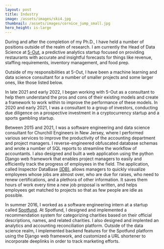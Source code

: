 ```yaml
--- 
layout: post
title: Industry
image: /assets/images/ski4.jpg
thumbnail: /assets/images/cornice_jump_small.jpg
hero_height: is-large
---
```


During and after the completion of my Ph.D., I have held a number of positions outside of the realm of research.  I am currently the Head of Data Science at [5-Out](https://www.5out.io/), a predictive analytics startup focused on providing restaurants with accurate and insightful forecasts for things like revenue, staffing requirements, inventory management, and food prep.

Outside of my responsibilities at 5-Out, I have been a machine learning and data science consultant for a number of smaller projects and some larger ones, like those listed below. 

In late 2021 and early 2022, I began working with 5-Out as a consultant to help them understand the pros and cons of their existing models and create a framework to work within to improve the performance of these models.
In 2020 and early 2021, I was a consultant to a group of investors, conducting due diligence on a prospective investment in a cryptocurrency startup and a sports gambling startup.

Between 2015 and 2021, I was a software engineering and data science consultant for Churchill Engineers in New Jersey, where I performed various services to improve the productivity of the accounting department and project managers.  I reverse-engineered obfuscated database schemas and wrote a number of SQL reports to streamline the workflow of accountants.  I also designed and built a web application using the python Django web framework that enables project managers to easily and efficiently track the progress of employees in the field.  The application, called Inspector DataBase [(IDB)](https://www.churchillidb.com), allows managers to quickly visualize employees whose jobs are almost over, who are due for raises, who need to renew certifications, and a plethora of other information.  It saves them hours of work every time a new job proposal is written, and helps employees get matched to projects so that as few people are idle as possible.

In summer 2016, I worked as a software engineering intern at a startup called [Spotfund](https://www.spotfund.com/).  At Spotfund, I designed and implemented a recommendation system for categorizing charities based on their official descriptions, names, and related charities.  I also designed and implented an analytics and accounting reconciliation platform.  Outside of the data science realm, I implemented backend features for the Spotfund platform using the Django web framework, and customized a URL shortener to incorporate deeplinks in order to track marketing efforts.